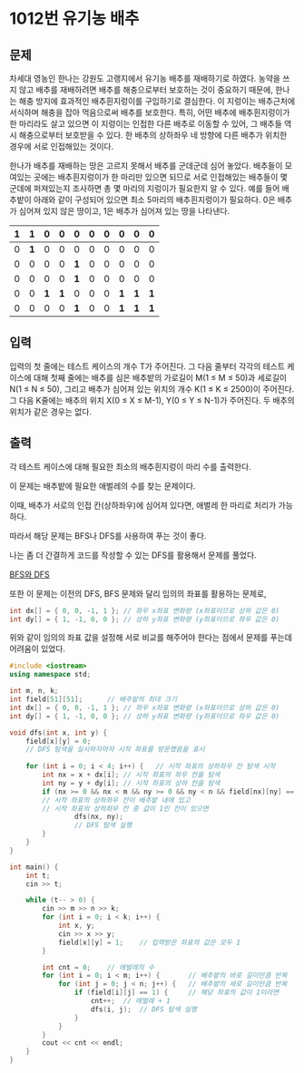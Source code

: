 # 1012번 유기농 배추

<aside>

## 문제

차세대 영농인 한나는 강원도 고랭지에서 유기농 배추를 재배하기로 하였다. 농약을 쓰지 않고 배추를 재배하려면 배추를 해충으로부터 보호하는 것이 중요하기 때문에, 한나는 해충 방지에 효과적인 배추흰지렁이를 구입하기로 결심한다. 이 지렁이는 배추근처에 서식하며 해충을 잡아 먹음으로써 배추를 보호한다. 특히, 어떤 배추에 배추흰지렁이가 한 마리라도 살고 있으면 이 지렁이는 인접한 다른 배추로 이동할 수 있어, 그 배추들 역시 해충으로부터 보호받을 수 있다. 한 배추의 상하좌우 네 방향에 다른 배추가 위치한 경우에 서로 인접해있는 것이다.

한나가 배추를 재배하는 땅은 고르지 못해서 배추를 군데군데 심어 놓았다. 배추들이 모여있는 곳에는 배추흰지렁이가 한 마리만 있으면 되므로 서로 인접해있는 배추들이 몇 군데에 퍼져있는지 조사하면 총 몇 마리의 지렁이가 필요한지 알 수 있다. 예를 들어 배추밭이 아래와 같이 구성되어 있으면 최소 5마리의 배추흰지렁이가 필요하다. 0은 배추가 심어져 있지 않은 땅이고, 1은 배추가 심어져 있는 땅을 나타낸다.

| **1** | **1** | 0 | 0 | 0 | 0 | 0 | 0 | 0 | 0 |
| --- | --- | --- | --- | --- | --- | --- | --- | --- | --- |
| 0 | **1** | 0 | 0 | 0 | 0 | 0 | 0 | 0 | 0 |
| 0 | 0 | 0 | 0 | **1** | 0 | 0 | 0 | 0 | 0 |
| 0 | 0 | 0 | 0 | **1** | 0 | 0 | 0 | 0 | 0 |
| 0 | 0 | **1** | **1** | 0 | 0 | 0 | **1** | **1** | **1** |
| 0 | 0 | 0 | 0 | **1** | 0 | 0 | **1** | **1** | **1** |
</aside>

<aside>

## 입력

입력의 첫 줄에는 테스트 케이스의 개수 T가 주어진다. 그 다음 줄부터 각각의 테스트 케이스에 대해 첫째 줄에는 배추를 심은 배추밭의 가로길이 M(1 ≤ M ≤ 50)과 세로길이 N(1 ≤ N ≤ 50), 그리고 배추가 심어져 있는 위치의 개수 K(1 ≤ K ≤ 2500)이 주어진다. 그 다음 K줄에는 배추의 위치 X(0 ≤ X ≤ M-1), Y(0 ≤ Y ≤ N-1)가 주어진다. 두 배추의 위치가 같은 경우는 없다.

</aside>

<aside>

## 출력

각 테스트 케이스에 대해 필요한 최소의 배추흰지렁이 마리 수를 출력한다.

</aside>

이 문제는 배추밭에 필요한 애벌레의 수를 찾는 문제이다.

이때, 배추가 서로의 인접 칸(상하좌우)에 심어져 있다면, 애벌레 한 마리로 처리가 가능하다.

따라서 해당 문제는 BFS나 DFS를 사용하여 푸는 것이 좋다.

나는 좀 더 간결하게 코드를 작성할 수 있는 DFS를 활용해서 문제를 풀었다.

[BFS와 DFS](https://www.notion.so/BFS-DFS-255e73cfe03f800db327e462dc82de2a?pvs=21)

또한 이 문제는 이전의 DFS, BFS 문제와 달리 임의의 좌표를 활용하는 문제로,

```cpp
int dx[] = { 0, 0, -1, 1 };	// 좌우 x좌표 변화량 (x좌표이므로 상하 값은 0)
int dy[] = { 1, -1, 0, 0 };	// 상하 y좌표 변화량 (y좌표이므로 좌우 값은 0)
```

위와 같이 임의의 좌표 값을 설정해 서로 비교를 해주어야 한다는 점에서 문제를 푸는데 어려움이 있었다.

```cpp
#include <iostream>
using namespace std;

int m, n, k;
int field[51][51];		// 배추밭의 최대 크기
int dx[] = { 0, 0, -1, 1 };	// 좌우 x좌표 변화량 (x좌표이므로 상하 값은 0)
int dy[] = { 1, -1, 0, 0 };	// 상하 y좌표 변화량 (y좌표이므로 좌우 값은 0)

void dfs(int x, int y) {
	field[x][y] = 0;
	// DFS 탐색을 실시하자마자 시작 좌표를 방문했음을 표시
	
	for (int i = 0; i < 4; i++) {	// 시작 좌표의 상하좌우 칸 탐색 시작
		int nx = x + dx[i];	// 시작 좌표의 좌우 칸을 탐색
		int ny = y + dy[i];	// 시작 좌표의 상하 칸을 탐색
		if (nx >= 0 && nx < m && ny >= 0 && ny < n && field[nx][ny] == 1) {
		// 시작 좌표의 상하좌우 칸이 배추밭 내에 있고
		// 시작 좌표의 상하좌우 칸 중 값이 1인 칸이 있으면
				dfs(nx, ny);
				// DFS 탐색 실행
		}
	}
}

int main() {
	int t;
	cin >> t;

	while (t-- > 0) {
		cin >> m >> n >> k;
		for (int i = 0; i < k; i++) {
			int x, y;
			cin >> x >> y;
			field[x][y] = 1;	// 입력받은 좌표의 값은 모두 1
		}

		int cnt = 0;	// 애벌레의 수
		for (int i = 0; i < m; i++) {		// 배추밭의 바로 길이만큼 반복
			for (int j = 0; j < n; j++) {	// 배추밭의 세로 길이만큼 반복
				if (field[i][j] == 1) {		// 해당 좌표의 값이 1이라면
					cnt++;	// 애벌레 + 1
					dfs(i, j);	// DFS 탐색 실행
				}
			}
		}
		cout << cnt << endl;
	}
}
```